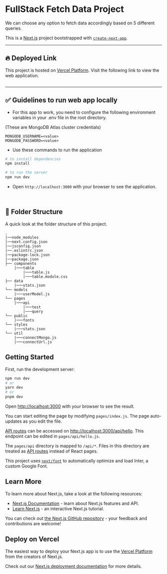 
# FullStack Fetch Data Project

We can choose any option to fetch data accordingly based on 5 different queries. 

This is a [Next.js](https://nextjs.org/) project bootstrapped with [`create-next-app`](https://github.com/vercel/next.js/tree/canary/packages/create-next-app).

<hr>

## :fire: Deployed Link ##

This project is hosted on [Vercel Platform](https://vercel.com/). Visit the following link to view the web application.

```

```
<hr>

## ✅ Guidelines to run web app locally

- For this app to work, you need to configure the following environment variables in your .env file in the root directory.

(These are MongoDB Atlas cluster credentials)

```
MONGODB_USERNAME=<value>
MONGODB_PASSWORD=<value>
```

- Use these commands to run the application

```bash
# to install dependencies 
npm install

# to run the server
npm run dev

```

- Open `http://localhost:3000` with your browser to see the application.

<br>

## :open_file_folder: Folder Structure

A quick look at the folder structure of this project.

    .
    |──node_modules
    |──next.config.json
    |──jsconfig.json
    |──.eslintrc.json
    |──package-lock.json
    |──package.json
    ├── components
        |───table
            |───table.js
            |───table.module.css
    ├── data
        |───stats.json
    └── models
        |───userModel.js
    └── pages
        |───api
            |───test
            |───query
    └── public
        |───fonts
    └── styles
        |───stats.json
    └── util
        |───connectMongo.js
        |───connectUrl.js
    


## Getting Started

First, run the development server:

```bash
npm run dev
# or
yarn dev
# or
pnpm dev
```

Open [http://localhost:3000](http://localhost:3000) with your browser to see the result.

You can start editing the page by modifying `pages/index.js`. The page auto-updates as you edit the file.

[API routes](https://nextjs.org/docs/api-routes/introduction) can be accessed on [http://localhost:3000/api/hello](http://localhost:3000/api/hello). This endpoint can be edited in `pages/api/hello.js`.

The `pages/api` directory is mapped to `/api/*`. Files in this directory are treated as [API routes](https://nextjs.org/docs/api-routes/introduction) instead of React pages.

This project uses [`next/font`](https://nextjs.org/docs/basic-features/font-optimization) to automatically optimize and load Inter, a custom Google Font.

## Learn More

To learn more about Next.js, take a look at the following resources:

- [Next.js Documentation](https://nextjs.org/docs) - learn about Next.js features and API.
- [Learn Next.js](https://nextjs.org/learn) - an interactive Next.js tutorial.

You can check out [the Next.js GitHub repository](https://github.com/vercel/next.js/) - your feedback and contributions are welcome!

## Deploy on Vercel

The easiest way to deploy your Next.js app is to use the [Vercel Platform](https://vercel.com/new?utm_medium=default-template&filter=next.js&utm_source=create-next-app&utm_campaign=create-next-app-readme) from the creators of Next.js.

Check out our [Next.js deployment documentation](https://nextjs.org/docs/deployment) for more details.
